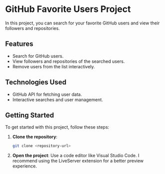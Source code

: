 # GitHub Favorite Users Project

In this project, you can search for your favorite GitHub users and view their followers and repositories.

## Features

- Search for GitHub users.
- View followers and repositories of the searched users.
- Remove users from the list interactively.

## Technologies Used

- GitHub API for fetching user data.
- Interactive searches and user management.

## Getting Started

To get started with this project, follow these steps:

1. **Clone the repository**:
   ```bash
   git clone <repository-url>

2. **Open the project**:
  Use a code editor like Visual Studio Code.
  I recommend using the LiveServer extension for a better preview experience.